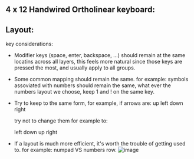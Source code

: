 4 x 12 Handwired Ortholinear keyboard:
--------------------------------------

Layout:
-------

key considerations:
  - Modifier keys (space, enter, backspace, ...) should remain at the same locatins across all layers,
    this feels more natural since those keys are pressed the most, and usually apply to all groups.
    
  - Some common mapping should remain the same. 
    for example: symbols assoviated with numbers should remain the same,
    what ever the numbers layout we choose, keep 1 and ! on the same key.
    
  - Try to keep to the same form, for example, if arrows are:
          up
    left down right

    try not to change them for example to:

    left down up right
    
  - If a layout is much more efficient, it's worth the trouble of getting used to.
    for example: numpad VS numbers row.
![image](https://github.com/user-attachments/assets/1b60a883-dbef-4d0b-b96a-46f98a1ba971)




    
